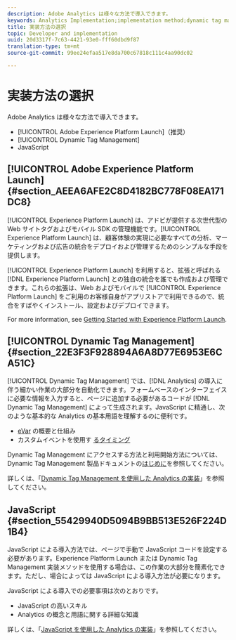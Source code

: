 ```yaml
---
description: Adobe Analytics は様々な方法で導入できます。
keywords: Analytics Implementation;implementation method;dynamic tag management;dtm;javascript
title: 実装方法の選択
topic: Developer and implementation
uuid: 20d3317f-7c63-4421-93e0-fff60dbd9f87
translation-type: tm+mt
source-git-commit: 99ee24efaa517e8da700c67818c111c4aa90dc02

---
```



# 実装方法の選択

Adobe Analytics は様々な方法で導入できます。

* [!UICONTROL Adobe Experience Platform Launch]（推奨）
* [!UICONTROL Dynamic Tag Management]
* JavaScript

## [!UICONTROL Adobe Experience Platform Launch] {#section_AEEA6AFE2C8D4182BC778F08EA171DC8}

[!UICONTROL Experience Platform Launch] は、アドビが提供する次世代型の Web サイトタグおよびモバイル SDK の管理機能です。[!UICONTROL Experience Platform Launch] は、顧客体験の実現に必要なすべての分析、マーケティングおよび広告の統合をデプロイおよび管理するためのシンプルな手段を提供します。

[!UICONTROL Experience Platform Launch] を利用すると、拡張と呼ばれる [!DNL Experience Platform Launch] との独自の統合を誰でも作成および管理できます。これらの拡張は、Web およびモバイルで [!UICONTROL Experience Platform Launch] をご利用のお客様自身がアプリストアで利用できるので、統合をすばやくインストール、設定およびデプロイできます。

For more information, see [Getting Started with Experience Platform Launch](https://docs.adobelaunch.com/getting-started).

## [!UICONTROL Dynamic Tag Management] {#section_22E3F3F928894A6A8D77E6953E6CA51C}

[!UICONTROL Dynamic Tag Management] では、[!DNL Analytics] の導入に伴う細かい作業の大部分を自動化できます。フォームベースのインターフェイスに必要な情報を入力すると、ページに追加する必要があるコードが [!DNL Dynamic Tag Management] によって生成されます。JavaScript に精通し、次のような基本的な Analytics の基本用語を理解するのに便利です。

* [eVar](https://marketing.adobe.com/resources/help/en_US/reference/conversion_var_admin.html) の概要と仕組み
* カスタムイベントを使用す [るタイミング](/help/implement/analytics-terminology-basics/c-props-evars/event-custom.md)

Dynamic Tag Management にアクセスする方法と利用開始方法については、Dynamic Tag Management 製品ドキュメントの[はじめに](https://marketing.adobe.com/resources/help/en_US/dtm/get_started.html)を参照してください。

詳しくは、「[Dynamic Tag Management を使用した Analytics の実装](/help/implement/c-implement-with-dtm/dtm-implementation-overview.md)」を参照してください。

## JavaScript {#section_55429940D5094B9BB513E526F224D1B4}

JavaScript による導入方法では、ページで手動で JavaScript コードを設定する必要があります。Experience Platform Launch または Dynamic Tag Management 実装メソッドを使用する場合は、この作業の大部分を簡素化できます。ただし、場合によっては JavaScript による導入方法が必要になります。

JavaScript による導入での必要事項は次のとおりです。

* JavaScript の高いスキル
* Analytics の概念と用語に関する詳細な知識

詳しくは、「[JavaScript を使用した Analytics の実装](/help/implement/js-implementation/javascript-implementation-overview.md)」を参照してください。

